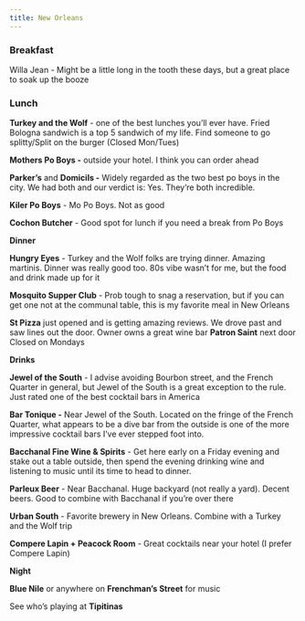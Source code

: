 ```yaml
---
title: New Orleans
---
```



### Breakfast

Willa Jean - Might be a little long in the tooth these days, but a great place to soak up the booze 

### Lunch

**Turkey and the Wolf** - one of the best lunches you’ll ever have. Fried Bologna sandwich is a top 5 sandwich of my life. Find someone to go splitty/Split on the burger (Closed Mon/Tues)
  
**Mothers Po Boys -** outside your hotel. I think you can order ahead


**Parker’s** and **Domicils -** Widely regarded as the two best po boys in the city. We had both and our verdict is: Yes. They’re both incredible. 


**Kiler Po Boys** - Mo Po Boys. Not as good

  

**Cochon Butcher** - Good spot for lunch if you need a break from Po Boys 

  

  

**Dinner**



**Hungry Eyes** - Turkey and the Wolf folks are trying dinner. Amazing martinis. Dinner was really good too. 80s vibe wasn’t for me, but the food and drink made up for it

  

**Mosquito Supper Club** - Prob tough to snag a reservation, but if you can get one not at the communal table, this is my favorite meal in New Orleans


**St Pizza** just opened and is getting amazing reviews. We drove past and saw lines out the door. Owner owns a great wine bar **Patron Saint** next door Closed on Mondays

  

  

**Drinks**

**Jewel of the South** - I advise avoiding Bourbon street, and the French Quarter in general, but Jewel of the South is a great exception to the rule. Just rated one of the best cocktail bars in America

**Bar Tonique -** Near Jewel of the South. Located on the fringe of the French Quarter, what appears to be a dive bar from the outside is one of the more impressive cocktail bars I’ve ever stepped foot into.

**Bacchanal Fine Wine & Spirits** - Get here early on a Friday evening and stake out a table outside, then spend the evening drinking wine and listening to music until its time to head to dinner.

**Parleux Beer** - Near Bacchanal. Huge backyard (not really a yard). Decent beers. Good to combine with Bacchanal if you’re over there

**Urban South** - Favorite brewery in New Orleans. Combine with a Turkey and the Wolf trip

**Compere Lapin + Peacock Room** - Great cocktails near your hotel (I prefer Compere Lapin)
  

**Night**

**Blue Nile** or anywhere on **Frenchman’s Street** for music

See who’s playing at **Tipitinas**

  

  

